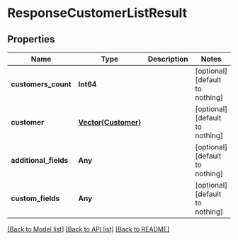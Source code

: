 # ResponseCustomerListResult


## Properties
Name | Type | Description | Notes
------------ | ------------- | ------------- | -------------
**customers_count** | **Int64** |  | [optional] [default to nothing]
**customer** | [**Vector{Customer}**](Customer.md) |  | [optional] [default to nothing]
**additional_fields** | **Any** |  | [optional] [default to nothing]
**custom_fields** | **Any** |  | [optional] [default to nothing]


[[Back to Model list]](../README.md#models) [[Back to API list]](../README.md#api-endpoints) [[Back to README]](../README.md)


